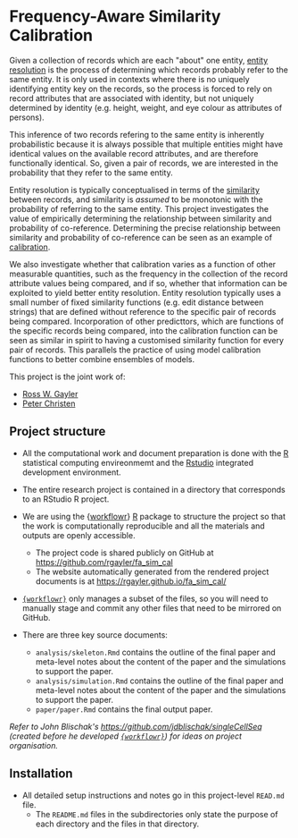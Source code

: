 # Frequency-Aware Similarity Calibration

Given a collection of records which are each "about" one entity,
[entity resolution][] is the process of determining which records probably refer to the same entity.
It is only used in contexts where there is no uniquely identifying entity key on the records,
so the process is forced to rely on record attributes that are associated with identity, 
but not uniquely determined by identity
(e.g. height, weight, and eye colour as attributes of persons).

This inference of two records refering to the same entity is inherently probabilistic 
because it is always possible that multiple entities
might have identical values on the available record attributes,
and are therefore functionally identical.
So, given a pair of records, 
we are interested in the probability that they refer to the same entity.

Entity resolution is typically conceptualised in terms of the [similarity][] between records,
and similarity is *assumed* to be monotonic with the probability of referring to the same entity.
This project investigates the value of empirically determining 
the relationship between similarity and probability of co-reference.
Determining the precise relationship between similarity and probability of co-reference
can be seen as an example of [calibration][].

We also investigate whether that calibration varies as a function of other measurable quantities,
such as the frequency in the collection of the record attribute values being compared,
and if so, whether that information can be exploited to yield better entity resolution.
Entity resolution typically uses a small number of fixed similarity functions (e.g. edit distance between strings)
that are defined without reference to the specific pair of records being compared.
Incorporation of other predicttors, which are functions of the specific records being compared,
into the calibration function
can be seen as similar in spirit to having a customised similarity function for every pair of records.
This parallels the practice of using model calibration functions to better combine ensembles of models.

This project is the joint work of:

* [Ross W. Gayler](https://www.rossgayler.com/)
* [Peter Christen](https://users.cecs.anu.edu.au/~Peter.Christen/)

## Project structure

* All the computational work and document preparation
  is done with the [R][] statistical computing envireonmemt
  and the [Rstudio][] integrated development environment.
* The entire research project is contained in a directory
  that corresponds to an RStudio R project.
* We are using the {[workflowr][]} [R][] package 
  to structure the project so that the work is computationally reproducible
  and all the materials and outputs are openly accessible.
  * The project code is shared publicly on GitHub at https://github.com/rgayler/fa_sim_cal
  * The website automatically generated from the rendered project documents is at https://rgayler.github.io/fa_sim_cal/

* [`{workflowr}`](https://github.com/jdblischak/workflowr) only manages a subset of the files,
so you will need to manually stage and commit any other files
that need to be mirrored on GitHub.

* There are three key source documents:
  * `analysis/skeleton.Rmd` contains the outline of the final paper
  and meta-level notes about the content of the paper and the simulations to support the paper.
  * `analysis/simulation.Rmd` contains the outline of the final paper
  and meta-level notes about the content of the paper and the simulations to support the paper.
  * `paper/paper.Rmd` contains the final output paper.

*Refer to John Blischak's https://github.com/jdblischak/singleCellSeq 
(created before he developed  [`{workflowr}`](https://github.com/jdblischak/workflowr)) 
for ideas on project organisation.*

## Installation

* All detailed setup instructions and notes go in this project-level `READ.md` file.
  * The `README.md` files in the subdirectories only state the purpose of each directory
and the files in that directory.












[entity resolution]: https://en.wikipedia.org/wiki/Record_linkage

[similarity]: https://en.wikipedia.org/wiki/Similarity_measure

[calibration]: https://en.wikipedia.org/wiki/Calibration_(statistics)

[R]: https://www.r-project.org/

[RStudio]: https://www.r-project.org/

[workflowr]: https://github.com/jdblischak/workflowr

